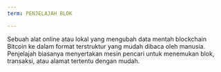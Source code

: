```yaml
---
term: PENJELAJAH BLOK

---
```

Sebuah alat online atau lokal yang mengubah data mentah blockchain Bitcoin ke dalam format terstruktur yang mudah dibaca oleh manusia. Penjelajah biasanya menyertakan mesin pencari untuk menemukan blok, transaksi, atau alamat tertentu dengan mudah.
